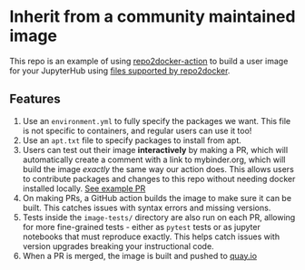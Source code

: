 # Inherit from a community maintained image

This repo is an example of using [repo2docker-action](https://github.com/jupyterhub/repo2docker-action)
to build a user image for your JupyterHub using [files supported by repo2docker](https://repo2docker.readthedocs.io/en/latest/config_files.html).

## Features

1. Use an `environment.yml` to fully specify the packages we want. This file is not specific to containers, and
   regular users can use it too!
2. Use an `apt.txt` file to specify packages to install from apt.
3. Users can test out their image **interactively** by making a PR, which will automatically create a comment with a link to
   mybinder.org, which will build the image *exactly* the same way our action does. This allows users to contribute packages
   and changes to this repo without needing docker installed locally. [See example PR](https://github.com/yuvipanda/example-inherit-from-community-image/pull/1)
4. On making PRs, a GitHub action builds the image to make sure it can be built. This catches issues with syntax errors and
   missing versions.
5. Tests inside the `image-tests/` directory are also run on each PR, allowing for more fine-grained tests - either as
   `pytest` tests or as jupyter notebooks that must reproduce exactly. This helps catch issues with version upgrades breaking
   your instructional code.
6. When a PR is merged, the image is built and pushed to [quay.io](https://quay.io/repository/yuvipanda/example-inherit-from-community-image?tab=info)
